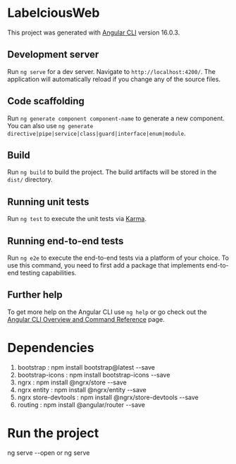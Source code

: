 # LabelciousWeb

This project was generated with [Angular CLI](https://github.com/angular/angular-cli) version 16.0.3.

## Development server

Run `ng serve` for a dev server. Navigate to `http://localhost:4200/`. The application will automatically reload if you change any of the source files.

## Code scaffolding

Run `ng generate component component-name` to generate a new component. You can also use `ng generate directive|pipe|service|class|guard|interface|enum|module`.

## Build

Run `ng build` to build the project. The build artifacts will be stored in the `dist/` directory.

## Running unit tests

Run `ng test` to execute the unit tests via [Karma](https://karma-runner.github.io).

## Running end-to-end tests

Run `ng e2e` to execute the end-to-end tests via a platform of your choice. To use this command, you need to first add a package that implements end-to-end testing capabilities.

## Further help

To get more help on the Angular CLI use `ng help` or go check out the [Angular CLI Overview and Command Reference](https://angular.io/cli) page.

# Dependencies

1. bootstrap : npm install bootstrap@latest --save
2. bootstrap-icons : npm install bootstrap-icons --save
3. ngrx : npm install @ngrx/store --save
4. ngrx entity : npm install @ngrx/entity --save
5. ngrx store-devtools : npm install @ngrx/store-devtools --save
6. routing : npm install @angular/router --save

# Run the project

ng serve --open or ng serve
